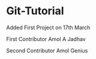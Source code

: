 # Git-Tutorial

Added First Project on 17th March

First Contributor Amol A Jadhav

Second Contributor Amol Genius
